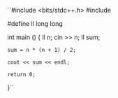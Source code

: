 ``#include <bits/stdc++.h>
#include <iostream>

#define ll long long

int main ()
{
    ll n;
    cin >> n;
    ll sum;

    sum = n * (n + 1) / 2;

    cout << sum << endl;

    return 0;
}``
